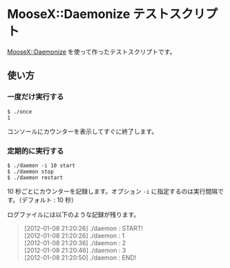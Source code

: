 MooseX::Daemonize テストスクリプト
==================================
[MooseX::Daemonize][moosex-daemonize] を使って作ったテストスクリプトです。

使い方
------

### 一度だけ実行する

	$ ./once
	1

コンソールにカウンターを表示してすぐに終了します。

### 定期的に実行する

	$ ./daemon -i 10 start
	$ ./daemon stop
	$ ./daemon restart

10 秒ごとにカウンターを記録します。オプション `-i` に指定するのは実行間隔です。（デフォルト : 10 秒）

ログファイルには以下のような記録が残ります。

> [2012-01-08 21:20:26] ./daemon : START!  
> [2012-01-08 21:20:26] ./daemon : 1  
> [2012-01-08 21:20:36] ./daemon : 2  
> [2012-01-08 21:20:46] ./daemon : 3  
> [2012-01-08 21:20:50] ./daemon : END!

[moosex-daemonize]: http://search.cpan.org/~stevan/MooseX-Daemonize-0.13/lib/MooseX/Daemonize.pm "MooseX::Daemonize - search.cpan.org"
